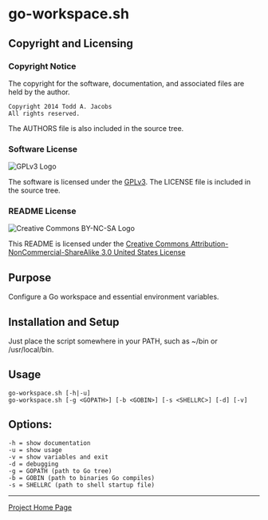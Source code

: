 # go-workspace.sh

## Copyright and Licensing

### Copyright Notice

The copyright for the software, documentation, and associated files are
held by the author.

    Copyright 2014 Todd A. Jacobs
    All rights reserved.

The AUTHORS file is also included in the source tree.

### Software License

![GPLv3 Logo][GPL3_PNG]

The software is licensed under the [GPLv3][GPLv3]. The LICENSE file is
included in the source tree.

### README License

![Creative Commons BY-NC-SA Logo][BY_NC_SA_PNG]

This README is licensed under the [Creative Commons
Attribution-NonCommercial-ShareAlike 3.0 United States
License][BY_NC_SA_3]

## Purpose

Configure a Go workspace and essential environment variables.

## Installation and Setup

Just place the script somewhere in your PATH, such as ~/bin or /usr/local/bin.

## Usage

    go-workspace.sh [-h|-u]
    go-workspace.sh [-g <GOPATH>] [-b <GOBIN>] [-s <SHELLRC>] [-d] [-v]

## Options:

    -h = show documentation
    -u = show usage
    -v = show variables and exit
    -d = debugging
    -g = GOPATH (path to Go tree)
    -b = GOBIN (path to binaries Go compiles)
    -s = SHELLRC (path to shell startup file)

----

[Project Home Page][HOME]

  [HOME]: https://github.com/CodeGnome/go-workspace
  [GPLv3]: http://www.gnu.org/copyleft/gpl.html
  [GPL3_PNG]: http://www.gnu.org/graphics/gplv3-88x31.png
  [BY_NC_SA_3]: http://creativecommons.org/licenses/by-nc-sa/3.0/us/
  [BY_NC_SA_PNG]: http://i.creativecommons.org/l/by-nc-sa/3.0/us/88x31.png
